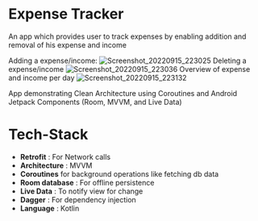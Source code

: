 # Expense Tracker
An app which provides user to track expenses by enabling addition and removal of his expense and income

Adding a expense/income:
![Screenshot_20220915_223025](https://user-images.githubusercontent.com/16822342/190466272-178a7f4f-2949-49dd-bad1-d22b8be45c06.png)
Deleting a expense/income
![Screenshot_20220915_223036](https://user-images.githubusercontent.com/16822342/190466322-520168c1-6508-42a9-bb4a-4b21156dc7bb.png)
Overview of expense and income per day
![Screenshot_20220915_223132](https://user-images.githubusercontent.com/16822342/190466449-075b8bf0-5ff8-4025-b547-d064e375ece4.png)

App demonstrating Clean Architecture using Coroutines and Android Jetpack Components (Room, MVVM, and Live Data)

# Tech-Stack

* __Retrofit__ : For Network calls
* __Architecture__ : MVVM
* __Coroutines__ for background operations like fetching db data
* __Room database__ : For offline persistence
* __Live Data__ : To notify view for change
* __Dagger__ : For dependency injection
* __Language__ : Kotlin

